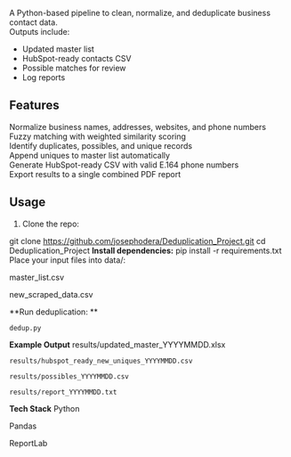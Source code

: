 A Python-based pipeline to clean, normalize, and deduplicate business contact data.  
Outputs include:
- Updated master list
- HubSpot-ready contacts CSV
- Possible matches for review
- Log reports

## Features
 Normalize business names, addresses, websites, and phone numbers  
 Fuzzy matching with weighted similarity scoring  
 Identify duplicates, possibles, and unique records  
 Append uniques to master list automatically  
 Generate HubSpot-ready CSV with valid E.164 phone numbers  
 Export results to a single combined PDF report  


## Usage
1. Clone the repo:

git clone https://github.com/josephodera/Deduplication_Project.git
cd Deduplication_Project
**Install dependencies:**
   pip install -r requirements.txt
   Place your input files into data/:

   master_list.csv

   new_scraped_data.csv

**Run deduplication:
**

    dedup.py


**Example Output**
results/updated_master_YYYYMMDD.xlsx

    results/hubspot_ready_new_uniques_YYYYMMDD.csv

    results/possibles_YYYYMMDD.csv

    results/report_YYYYMMDD.txt


**Tech Stack**
   Python

   Pandas

   ReportLab
